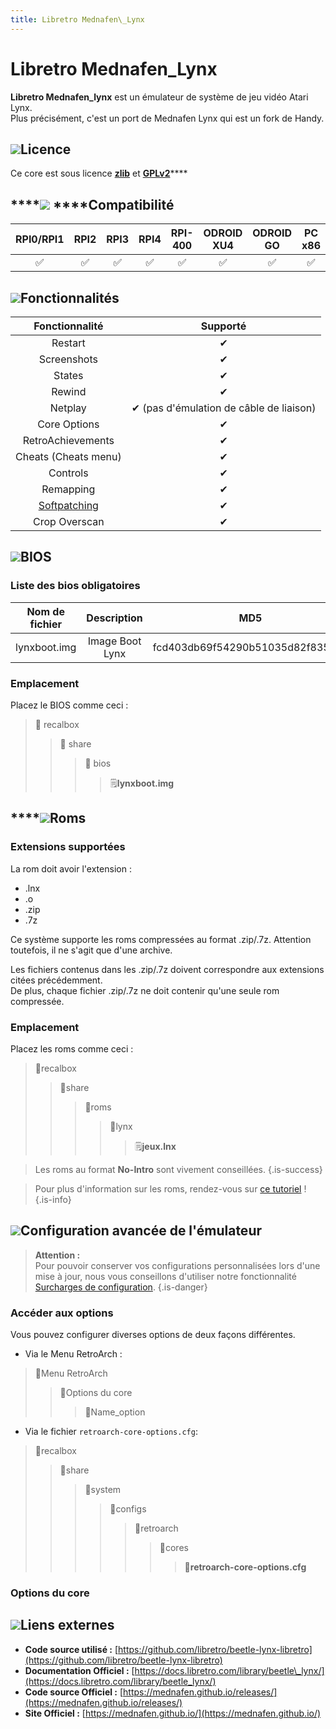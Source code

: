 ```yaml
---
title: Libretro Mednafen\_Lynx
---
```


# Libretro Mednafen\_Lynx

**Libretro Mednafen\_lynx** est un émulateur de système de jeu vidéo Atari Lynx.  
Plus précisément, c'est un port de Mednafen Lynx qui est un fork de Handy.

## ![](/migration-images/emulateurs/consoles-portables/atari-lynx/gerald-g-parchment-background-or-border-5.svg)Licence

Ce core est sous licence [**zlib**](https://github.com/libretro/beetle-lynx-libretro/blob/master/mednafen/lynx/license.txt) et [**GPLv2**](https://github.com/libretro/beetle-lynx-libretro/blob/master/COPYING)\*\*\*\*

## \*\*\*\*![](/migration-images/emulateurs/consoles-portables/atari-lynx/compatibility.png) ****Compatibilité

| RPI0/RPI1 | RPI2 | RPI3 | RPI4 | RPI-400 | ODROID XU4 | ODROID GO | PC x86 | PC X86\_64 |
| :---: | :---: | :---: | :---: | :---: | :---: | :---: | :---: | :---: |
| ✅ | ✅ | ✅ | ✅ | ✅ | ✅ | ✅ | ✅ | ✅ |

## ![](/migration-images/emulateurs/consoles-portables/atari-lynx/cogwheel-145804_640.png)Fonctionnalités

| Fonctionnalité | Supporté |
| :---: | :---: |
| Restart | ✔ |
| Screenshots | ✔ |
| States | ✔ |
| Rewind | ✔ |
| Netplay | ✔ \(pas d'émulation de câble de liaison\) |
| Core Options | ✔ |
| RetroAchievements | ✔ |
| Cheats \(Cheats menu\) | ✔ |
| Controls | ✔ |
| Remapping | ✔ |
| [Softpatching](https://docs.libretro.com/guides/softpatching/) | ✔ |
| Crop Overscan | ✔ |

## ![](/migration-images/emulateurs/consoles-portables/atari-lynx/tqfp32.svg)BIOS

### Liste des bios obligatoires

| **Nom de fichier** | Description | MD5 | Fourni |
| :---: | :---: | :---: | :---: |
| lynxboot.img | Image Boot Lynx | fcd403db69f54290b51035d82f835e7b | ❌  |

### Emplacement

Placez le BIOS comme ceci :

> 📁 recalbox
>
> > 📁 share
> >
> > > 📁 bios
> > >
> > > > 🗒**lynxboot.img**

## \*\*\*\*![](/migration-images/emulateurs/consoles-portables/atari-lynx/rom-30098_640.png)**Roms**

### **Extensions supportées**

La rom doit avoir l'extension :

* .lnx
* .o
* .zip
* .7z

Ce système supporte les roms compressées au format .zip/.7z. Attention toutefois, il ne s'agit que d'une archive.

Les fichiers contenus dans les .zip/.7z doivent correspondre aux extensions citées précédemment.  
De plus, chaque fichier .zip/.7z ne doit contenir qu'une seule rom compressée.

### **Emplacement**

Placez les roms comme ceci : 

> 📁recalbox
>
> > 📁share
> >
> > > 📁roms
> > >
> > > > 📁lynx
> > > >
> > > > > 🗒**jeux.lnx**


>Les roms au format **No-Intro** sont vivement conseillées.
{.is-success}


>Pour plus d'information sur les roms, rendez-vous sur [ce tutoriel](/fr/tutoriels/jeux/generalite/les-roms-et-les-isos) !
{.is-info}

## ![](/migration-images/emulateurs/consoles-portables/atari-lynx/hammer-28636_640.png)Configuration avancée de l'émulateur


>**Attention :**  
>Pour pouvoir conserver vos configurations personnalisées lors d'une mise à jour, nous vous conseillons d'utiliser notre fonctionnalité [Surcharges de configuration](/fr/usage-avance/surcharge-de-configuration).
{.is-danger}

### Accéder aux options

Vous pouvez configurer diverses options de deux façons différentes.

* Via le Menu RetroArch :

> 📁Menu RetroArch
>
> > 📁Options du core
> >
> > > 🧩Name\_option

* Via le fichier `retroarch-core-options.cfg`:

> 📁recalbox
>
> > 📁share
> >
> > > 📁system
> > >
> > > > 📁configs
> > > >
> > > > > 📁retroarch
> > > > >
> > > > > > 📁cores
> > > > > >
> > > > > > > 🧩**retroarch-core-options.cfg**

### Options du core

## ![](/migration-images/emulateurs/consoles-portables/atari-lynx/kisspng-web-development-world-wide-web-computer-icons-webs-world-wide-web-icon-png-5ab05c24477216.4540070115215073642927.png)**Liens externes**

* **Code source utilisé :** [https://github.com/libretro/beetle-lynx-libretro](https://github.com/libretro/beetle-lynx-libretro)
* **Documentation Officiel :** [https://docs.libretro.com/library/beetle\_lynx/](https://docs.libretro.com/library/beetle_lynx/)
* **Code source Officiel :** [https://mednafen.github.io/releases/](https://mednafen.github.io/releases/)
* **Site Officiel :** [https://mednafen.github.io/](https://mednafen.github.io/)

